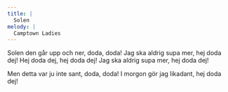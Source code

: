 ```yaml
---
title: |
  Solen
melody: |
  Camptown Ladies
---
```

Solen den går upp och ner, doda, doda! 
Jag ska aldrig supa mer, hej doda dej! 
Hej doda dej, hej doda dej! 
Jag ska aldrig supa mer, hej doda dej! 

Men detta var ju inte sant, doda, doda! 
I morgon gör jag likadant, hej doda dej!